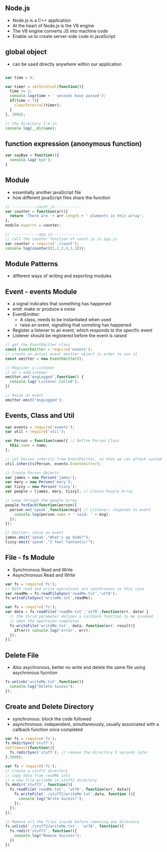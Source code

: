 ## Node.js
* Node.js is a C++ application
* At the heart of Node.js is the V8 engine
* The V8 engine converts JS into machine code
* Enable us to create server-side code in javaScript

## global object
* can be used directly anywhere within our application

```javaScript

var time = 0;

var timer = setInterval(function(){
  time += 3;
  console.log(time + ' seconds have passed');
  if(time > 7){
    clearInterval(timer);
  }
}, 3000);
```

```javaScript
// the directory I'm in
console.log(__dirname);

```

## function expression (anonymous function)
```javaScript
var sayBye = function(){
  console.log('bye');
}

```

## Module
* essentially another javaScript file
* how different javaScript files share the function

```javaScript
// -----------count.js------------
var counter = function(arr){
  return 'There are '+ arr.length + ' elements in this array';
};
module.exports = counter;

// ------------app.js-------------
// call the counter function of count.js in app.js
var counter = require('./count');
console.log(counter([1,2,3,4,3,3]));

```

## Module Patterns
* different ways of writing and exporting modules

## Event - events Module
* a signal indicates that something has happened
* emit: make or produce a noise
* EventEmitter:
  * A class, needs to be instantiated when used
  * raise an event, signalling that someting has happened
* Register a listener to an event, which responds to the specific event
* Listener should be registered before the event is raised

```javaScript
// get the EventEmitter class
const EventEmitter = require('events');
// create an actual event emitter object in order to use it
const emitter = new EventEmitter();

// Register a Listener
// on = addListener
emitter.on('msgLogged',function() {
  console.log('Listener Called');
})

// Raise an event
emitter.emit('msgLogged');

```

## Events, Class and Util
```javaScript
var events = require('events');
var util = require('util');

var Person = function(name){ // Define Person Class
  this.name = name;
};

// Let Person inherits from EventEmitter, so that we can attach custom events to person
util.inherits(Person, events.EventEmitter);

// Create Person Objects
var james = new Person('james');
var mary = new Person('mary');
var tizzy = new Person('tizzy');
var people = [james, mary, tizzy]; // Create People Array

// Loop through the people array
people.forEach(function(person){
  person.on('speak',function(msg){ // Listener: responds to event
    console.log(person.name + ' said: ' + msg);
  });
});

// Emitter: raise an event
james.emit('speak',"What's up dude?");
tizzy.emit('speak',"I feel fantastic!");
```

## File - fs Module
* Synchronous Read and Write
* Asynchronous Read and Write


```javaScript
var fs = require('fs');
// Both read and write operations are synchronous in this case
var readMe = fs.readFileSync('readMe.txt','utf8');
fs.writeFileSync('writeMe.txt',readMe);
```
```javaScript
var fs = require('fs');
var data = fs.readFile('readMe.txt','utf8',function(err, data) {
  // the thrid parameter defines a callback function to be invoked
  // when the opertaion completes
  fs.writeFile('writeMe.txt', data, function(err, result){
    if(err) console.log('error', err);
  });
});

```
## Delete File

* Also asychronous, better no write and delete the same file using asychronous fucntion


```javaScript
fs.unlink('writeMe.txt',function(){
  console.log("Delete Sucess");
});

```

## Create and Delete Directory
* synchronous: block the code followed
* asynchronous: independent, simultaneously, usually assoiciated with a callback function once completed

```javaScript
var fs = require('fs');
fs.mkdirSync('stuff');
setTimeout(function(){
  fs.rmdirSync('stuff'); // remove the directory 5 seconds later
},5000);

```

```javaScript
var fs = require('fs');
// create a stuff2 directory
// copy data from readMe into
// a new file writeMe in stuff2 directory
fs.mkdir('stuff2', function(){
  fs.readFile('readMe.txt', 'utf8', function(err, data){
    fs.writeFile('./stuff2/writeMe.txt',data, function (){
      console.log("Write Sucess!");
    });
  });
});
```

```javaScript
// Remove all the files inside before removing any directory
fs.unlink('./stuff2/writeMe.txt', 'utf8', function(){
  fs.rmdir('stuff2', function(){
    console.log("Remove Success");
  })
})

```
